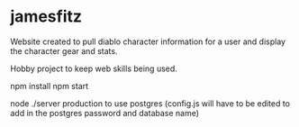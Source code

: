 # jamesfitz

Website created to pull diablo character information for a user and display the character gear and stats.

Hobby project to keep web skills being used.

npm install
npm start

node ./server production to use postgres  (config.js will have to be edited to add in the postgres password and database name)

